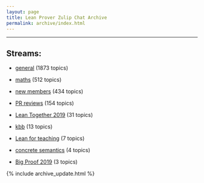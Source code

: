 ```yaml
---
layout: page
title: Lean Prover Zulip Chat Archive
permalink: archive/index.html
---
```


---

## Streams:

* [general](113488general/index.html) (1873 topics)

* [maths](116395maths/index.html) (512 topics)

* [new members](113489newmembers/index.html) (434 topics)

* [PR reviews](144837PRreviews/index.html) (154 topics)

* [Lean Together 2019](179818LeanTogether2019/index.html) (31 topics)

* [kbb](141825kbb/index.html) (13 topics)

* [Lean for teaching](187764Leanforteaching/index.html) (7 topics)

* [concrete semantics](187724concretesemantics/index.html) (4 topics)

* [Big Proof 2019](198800BigProof2019/index.html) (3 topics)


{% include archive_update.html %}